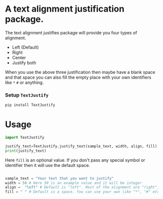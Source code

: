 # A text alignment justification package.


The text alignment justifies package will provide you four types of alignment.
- Left (Default)
- Right
- Center
- Justify both

When you use the above three justification then maybe have a blank space and that space you can also fill the empty place with your own identifiers like `*` `#` or anything.

### Setup `TextJustify`


```bash
pip install TextJustify
```
# Usage

```python
import TextJustify

justify_text=TextJustify.justify_text(sample_text, width, align, fill)
print(justify_text)
```

Here `fill` is an optional value. If you don't pass any special symbol or identifier then it will use the default space.

```python

sample_text = "Your text that you want to justify"
width = 50 # Here 50 is an example value and it will be integer
align =  "left" # Default is "left". Rest of the alignment are "right", "center", "justify"
fill = " " # Default is a space. You can use your own like "*", "#" etc.

```
